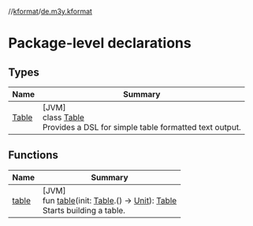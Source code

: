 //[kformat](../../index.md)/[de.m3y.kformat](index.md)

# Package-level declarations

## Types

| Name | Summary |
|---|---|
| [Table](-table/index.md) | [JVM]<br>class [Table](-table/index.md)<br>Provides a DSL for simple table formatted text output. |

## Functions

| Name | Summary |
|---|---|
| [table](table.md) | [JVM]<br>fun [table](table.md)(init: [Table](-table/index.md).() -&gt; [Unit](https://kotlinlang.org/api/latest/jvm/stdlib/kotlin/-unit/index.html)): [Table](-table/index.md)<br>Starts building a table. |
